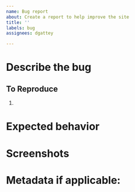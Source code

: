 ```yaml
---
name: Bug report
about: Create a report to help improve the site
title: ''
labels: bug
assignees: dgattey

---
```


# Describe the bug
<!--- A clear and concise description of what the bug is. -->

## To Reproduce
<!--- Steps to reproduce the behavior: -->
1. <!-- Visit page X, scroll down, click, etc -->

# Expected behavior
<!-- A clear and concise description of what you expected to happen. -->

# Screenshots
<!-- If applicable, add screenshots to help explain your problem. -->

# Metadata if applicable:
 <!-- OS: [e.g. iOS] -->
 <!-- Browser [e.g. chrome, safari] -->
 <!-- Browser version [e.g. 64.6] -->

